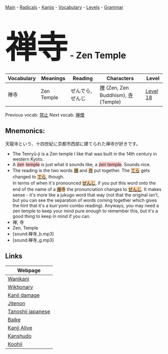<style> bigfont {font-size: 100px}</style>
[Main](../README.md) -
[Radicals](../radicals.md) -
[Kanjis](../kanjis.md) -
[Vocabulary](../vocabulary.md) -
[Levels](../levels.md) -
[Grammar](../grammar.md)
# <bigfont> 禅寺</bigfont> - Zen Temple 

| Vocabulary | Meanings | Reading | Characters | Level |
| --- | --- | --- | --- | --- |
| 禅寺 | Zen Temple | ぜんでら, ぜんじ |  [禅](../kanjis/禅.md) (Zen, Zen Buddhism), [寺](../kanjis/寺.md) (Temple) | [Level 18](../levels/wk_level18.md) |

Previous vocab: [禁止](禁止.md) Next vocab: [禅僧](禅僧.md) 

## Mnemonics:
天龍寺という、十四世紀に京都市西部に建てられた禅寺が好きです。
* The Tenryū-ji is a Zen temple I like that was built in the 14th century in western Kyoto.
* A <span style="background-color:#ffcccb"> zen</span> <span style="background-color:#ffcccb"> temple</span> is just what it sounds like, a <span style="background-color:#ffcccb"> zen temple</span>. Sounds nice.
* The reading is the two words <span style="background-color:#fed8b1"> [禅](https://jisho.org/search/禅)</span> and <span style="background-color:#fed8b1"> [寺](https://jisho.org/search/寺)</span> put together. The <span style="background-color:#fed8b1"> [てら](https://jisho.org/search/てら)</span> gets changed to <span style="background-color:#fed8b1"> [でら](https://jisho.org/search/でら)</span>, though.<br />In terms of when it's pronounced <span style="background-color:#fed8b1"> [ぜんじ](https://jisho.org/search/ぜんじ)</span>, if you put this word onto the end of the name of a <span style="background-color:#fed8b1"> [禅](https://jisho.org/search/禅)寺</span> the pronunciation changes to <span style="background-color:#fed8b1"> [ぜんじ](https://jisho.org/search/ぜんじ)</span>. It makes sense - it's more like a jukugo word that way (not that the original isn't, but you can see the separation of words coming together which gives the hint that it's a kun'yomi combo reading). Anyways, you may need a zen temple to keep your mind pure enough to remember this, but it's a good thing to keep in mind if you can.
* 禅, 寺
* Zen, Temple
* [sound:禅寺_b.mp3]
* [sound:禅寺_g.mp3]


## Links 

| Webpage |
| --- |
| [Wanikani          ](https://www.wanikani.com/kanji/禅寺) |
| [Wiktionary        ](https://en.wiktionary.org/wiki/禅寺) |
| [Kanji damage      ](http://www.kanjidamage.com/kanji/search?utf8=✓&q=禅寺) |
| [Jitenon           ](https://jitenon.com/kanji/禅寺) |
| [Tanoshii japanese ](https://www.tanoshiijapanese.com/dictionary/kanji.cfm?k=禅寺) |
| [Baike             ](https://baike.baidu.com/item/禅寺) |
| [Kanji Alive       ](https://app.kanjialive.com/禅寺) |
| [Kanshudo          ](https://www.kanshudo.com/searchmn?q=禅寺) |
| [Koohii            ](https://kanji.koohii.com/study/kanji/禅寺) |
